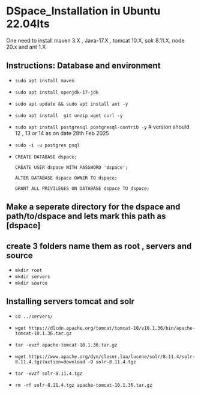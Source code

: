 # DSpace_Installation in Ubuntu 22.04lts

 One need to install maven 3.X , Java-17.X , tomcat 10.X, solr 8.11.X, node 20.x and ant 1.X

 ## Instructions: Database and environment 
 -   `sudo apt install maven`
 -   `sudo apt install openjdk-17-jdk`
 -   `sudo apt update && sudo apt install ant -y`
 -   `sudo apt install  git unzip wget curl -y`
 -   `sudo apt install postgresql postgresql-contrib -y`  # version should 12 , 13 or 14 as on date 28th Feb 2025
 -   `sudo -i -u postgres psql`
 -   `CREATE DATABASE dspace;`
   
     `CREATE USER dspace WITH PASSWORD 'dspace';`
    
     `ALTER DATABASE dspace OWNER TO dspace;`
    
     `GRANT ALL PRIVILEGES ON DATABASE dspace TO dspace;`





  
## Make a seperate directory for the dspace and path/to/dspace and lets mark this path as [dspace]
## create 3 folders name them as root , servers and source


 
-   `mkdir root`
-   `mkdir servers`
-   `mkdir source`

## Installing servers tomcat and solr

-   `cd ../servers/`

-   `wget https://dlcdn.apache.org/tomcat/tomcat-10/v10.1.36/bin/apache-tomcat-10.1.36.tar.gz`
-   `tar -xvzf apache-tomcat-10.1.36.tar.gz`

-   `wget https://www.apache.org/dyn/closer.lua/lucene/solr/8.11.4/solr-8.11.4.tgz?action=download -O solr-8.11.4.tgz`
-   `tar -xvzf solr-8.11.4.tgz`

-   `rm -rf solr-8.11.4.tgz apache-tomcat-10.1.36.tar.gz`





   
   
   
   



    



